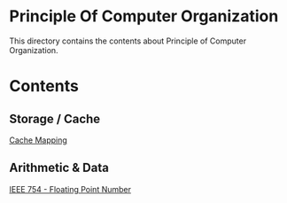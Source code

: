 # Principle Of Computer Organization

This directory contains the contents about Principle of Computer Organization.

# Contents

## Storage / Cache

[Cache Mapping](./cache_mapping.md)

## Arithmetic & Data

[IEEE 754 - Floating Point Number](./arithmetic/ieee754.md)

